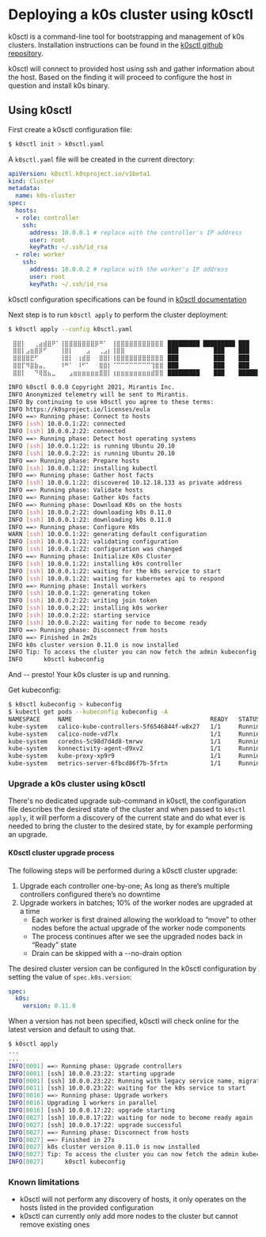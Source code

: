 
# Deploying a k0s cluster using k0sctl

k0sctl is a command-line tool for bootstrapping and management of k0s clusters. Installation instructions can be found in the [k0sctl github repository](https://github.com/k0sproject/k0sctl#installation).

k0sctl will connect to provided host using ssh and gather information about the host. Based on the finding it will proceed to configure the host in question and install k0s binary.  
## Using k0sctl
First create a k0sctl configuration file:
```sh
$ k0sctl init > k0sctl.yaml
```

A `k0sctl.yaml` file will be created in the current directory:

```yaml
apiVersion: k0sctl.k0sproject.io/v1beta1
kind: Cluster
metadata:
  name: k0s-cluster
spec:
  hosts:
  - role: controller
    ssh:
      address: 10.0.0.1 # replace with the controller's IP address
      user: root
      keyPath: ~/.ssh/id_rsa
  - role: worker
    ssh:
      address: 10.0.0.2 # replace with the worker's IP address
      user: root
      keyPath: ~/.ssh/id_rsa
```
k0sctl configuration specifications can be found in [k0sctl documentation](https://github.com/k0sproject/k0sctl#configuration-file-spec-fields)

Next step is to run `k0sctl apply` to perform the cluster deployment:
```sh
$ k0sctl apply --config k0sctl.yaml 

⠀⣿⣿⡇⠀⠀⢀⣴⣾⣿⠟⠁⢸⣿⣿⣿⣿⣿⣿⣿⡿⠛⠁⠀⢸⣿⣿⣿⣿⣿⣿⣿⣿⣿⣿⣿⠀█████████ █████████ ███
⠀⣿⣿⡇⣠⣶⣿⡿⠋⠀⠀⠀⢸⣿⡇⠀⠀⠀⣠⠀⠀⢀⣠⡆⢸⣿⣿⠀⠀⠀⠀⠀⠀⠀⠀⠀⠀███          ███    ███
⠀⣿⣿⣿⣿⣟⠋⠀⠀⠀⠀⠀⢸⣿⡇⠀⢰⣾⣿⠀⠀⣿⣿⡇⢸⣿⣿⣿⣿⣿⣿⣿⣿⣿⣿⣿⠀███          ███    ███
⠀⣿⣿⡏⠻⣿⣷⣤⡀⠀⠀⠀⠸⠛⠁⠀⠸⠋⠁⠀⠀⣿⣿⡇⠈⠉⠉⠉⠉⠉⠉⠉⠉⢹⣿⣿⠀███          ███    ███
⠀⣿⣿⡇⠀⠀⠙⢿⣿⣦⣀⠀⠀⠀⣠⣶⣶⣶⣶⣶⣶⣿⣿⡇⢰⣶⣶⣶⣶⣶⣶⣶⣶⣾⣿⣿⠀█████████    ███    ██████████

INFO k0sctl 0.0.0 Copyright 2021, Mirantis Inc.   
INFO Anonymized telemetry will be sent to Mirantis. 
INFO By continuing to use k0sctl you agree to these terms: 
INFO https://k0sproject.io/licenses/eula          
INFO ==> Running phase: Connect to hosts 
INFO [ssh] 10.0.0.1:22: connected              
INFO [ssh] 10.0.0.2:22: connected              
INFO ==> Running phase: Detect host operating systems 
INFO [ssh] 10.0.0.1:22: is running Ubuntu 20.10 
INFO [ssh] 10.0.0.2:22: is running Ubuntu 20.10 
INFO ==> Running phase: Prepare hosts    
INFO [ssh] 10.0.0.1:22: installing kubectl     
INFO ==> Running phase: Gather host facts 
INFO [ssh] 10.0.0.1:22: discovered 10.12.18.133 as private address 
INFO ==> Running phase: Validate hosts   
INFO ==> Running phase: Gather k0s facts 
INFO ==> Running phase: Download K0s on the hosts 
INFO [ssh] 10.0.0.2:22: downloading k0s 0.11.0 
INFO [ssh] 10.0.0.1:22: downloading k0s 0.11.0 
INFO ==> Running phase: Configure K0s    
WARN [ssh] 10.0.0.1:22: generating default configuration 
INFO [ssh] 10.0.0.1:22: validating configuration 
INFO [ssh] 10.0.0.1:22: configuration was changed 
INFO ==> Running phase: Initialize K0s Cluster 
INFO [ssh] 10.0.0.1:22: installing k0s controller 
INFO [ssh] 10.0.0.1:22: waiting for the k0s service to start 
INFO [ssh] 10.0.0.1:22: waiting for kubernetes api to respond 
INFO ==> Running phase: Install workers  
INFO [ssh] 10.0.0.1:22: generating token       
INFO [ssh] 10.0.0.2:22: writing join token     
INFO [ssh] 10.0.0.2:22: installing k0s worker  
INFO [ssh] 10.0.0.2:22: starting service       
INFO [ssh] 10.0.0.2:22: waiting for node to become ready 
INFO ==> Running phase: Disconnect from hosts 
INFO ==> Finished in 2m2s                
INFO k0s cluster version 0.11.0 is now installed  
INFO Tip: To access the cluster you can now fetch the admin kubeconfig using: 
INFO      k0sctl kubeconfig              
```

And -- presto! Your k0s cluster is up and running.

Get kubeconfig:
```sh
$ k0sctl kubeconfig > kubeconfig
$ kubectl get pods --kubeconfig kubeconfig -A
NAMESPACE     NAME                                       READY   STATUS    RESTARTS   AGE
kube-system   calico-kube-controllers-5f6546844f-w8x27   1/1     Running   0          3m50s
kube-system   calico-node-vd7lx                          1/1     Running   0          3m44s
kube-system   coredns-5c98d7d4d8-tmrwv                   1/1     Running   0          4m10s
kube-system   konnectivity-agent-d9xv2                   1/1     Running   0          3m31s
kube-system   kube-proxy-xp9r9                           1/1     Running   0          4m4s
kube-system   metrics-server-6fbcd86f7b-5frtn            1/1     Running   0          3m51s
```

### Upgrade a k0s cluster using k0sctl

There's no dedicated upgrade sub-command in k0sctl, the configuration file describes the desired state of the cluster and when passed to `k0sctl apply`, it will perform a discovery of the current state and do what ever is needed to bring the cluster to the desired state, by for example performing an upgrade.

#### K0sctl cluster upgrade process

The following steps will be performed during a k0sctl cluster upgrade:

1. Upgrade each controller one-by-one; As long as there’s multiple controllers configured there’s no downtime
2. Upgrade workers in batches; 10% of the worker nodes are upgraded at a time
   * Each worker is first drained allowing the workload to “move” to other nodes before the actual upgrade of the worker node components
   * The process continues after we see the upgraded nodes back in “Ready” state
   * Drain can be skipped with a --no-drain option


The desired cluster version can be configured In the k0sctl configuration by setting the value of `spec.k0s.version`:
```yaml
spec:
  k0s:
    version: 0.11.0
```

When a version has not been specified, k0sctl will check online for the latest version and default to using that.

```sh
$ k0sctl apply
...
...
INFO[0001] ==> Running phase: Upgrade controllers 
INFO[0001] [ssh] 10.0.0.23:22: starting upgrade
INFO[0001] [ssh] 10.0.0.23:22: Running with legacy service name, migrating... 
INFO[0011] [ssh] 10.0.0.23:22: waiting for the k0s service to start 
INFO[0016] ==> Running phase: Upgrade workers  
INFO[0016] Upgrading 1 workers in parallel              
INFO[0016] [ssh] 10.0.0.17:22: upgrade starting  
INFO[0027] [ssh] 10.0.0.17:22: waiting for node to become ready again 
INFO[0027] [ssh] 10.0.0.17:22: upgrade successful   
INFO[0027] ==> Running phase: Disconnect from hosts 
INFO[0027] ==> Finished in 27s                 
INFO[0027] k0s cluster version 0.11.0 is now installed 
INFO[0027] Tip: To access the cluster you can now fetch the admin kubeconfig using: 
INFO[0027]      k0sctl kubeconfig 
```


### Known limitations

* k0sctl will not perform any discovery of hosts, it only operates on the hosts listed in the provided configuration
* k0sctl can currently only add more nodes to the cluster but cannot remove existing ones
  
